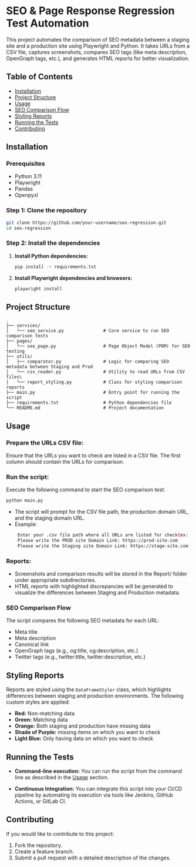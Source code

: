 # SEO & Page Response Regression Test Automation

This project automates the comparison of SEO metadata between a staging site and a production site using Playwright and Python. It takes URLs from a CSV file, captures screenshots, compares SEO tags (like meta description, OpenGraph tags, etc.), and generates HTML reports for better visualization.

## Table of Contents
- [Installation](#installation)
- [Project Structure](#project-structure)
- [Usage](#usage)
- [SEO Comparison Flow](#seo-comparison-flow)
- [Styling Reports](#styling-reports)
- [Running the Tests](#running-the-tests)
- [Contributing](#contributing)

## Installation

### Prerequisites

- Python 3.11
- Playwright
- Pandas
- Openpyxl

### Step 1: Clone the repository

```bash
git clone https://github.com/your-username/seo-regression.git
cd seo-regression
```

### Step 2: Install the dependencies

1. **Install Python dependencies:**

    ```bash
    pip install -r requirements.txt
    ```

2. **Install Playwright dependencies and browsers:**

    ```bash
    playwright install
    ```

## Project Structure

```plaintext
.
├── services/
│   └── seo_service.py               # Core service to run SEO comparison tests
├── pages/
│   └── seo_page.py                  # Page Object Model (POM) for SEO testing
├── utils/
│   ├── comparator.py                # Logic for comparing SEO metadata between Staging and Prod
│   └── csv_reader.py                # Utility to read URLs from CSV files\
│   └── report_styling.py            # Class for styling comparison reports
├── main.py                          # Entry point for running the script
├── requirements.txt                 # Python dependencies file
└── README.md                        # Project documentation
```

## Usage

### Prepare the URLs CSV file:

Ensure that the URLs you want to check are listed in a CSV file. The first column should contain the URLs for comparison.

### Run the script:

Execute the following command to start the SEO comparison test:

```bash
python main.py
```
- The script will prompt for the CSV file path, the production domain URL, and the staging domain URL.
- Example:
  ```bash
   Enter your .csv file path where all URLs are listed for check(ex: a/b/c/df.csv): ./files/urls.csv
   Please write the PROD site Domain Link: https://prod-site.com
   Please write the Staging site Domain Link: https://stage-site.com
  ```

### Reports:

- Screenshots and comparison results will be stored in the Report/ folder under appropriate subdirectories.
- HTML reports with highlighted discrepancies will be generated to visualize the differences between Staging and Production metadata.

### SEO Comparison Flow

The script compares the following SEO metadata for each URL:

- Meta title
- Meta description
- Canonical link
- OpenGraph tags (e.g., og:title, og:description, etc.)
- Twitter tags (e.g., twitter:title, twitter:description, etc.)

## Styling Reports

Reports are styled using the `DataFrameStyler` class, which highlights differences between staging and production environments. The following custom styles are applied:

- **Red:** Non-matching data
- **Green:** Matching data
- **Orange:** Both staging and production have missing data
- **Shade of Purple:** missing items on which you want to check
- **Light Blue:** Only having data on which you want to check


## Running the Tests

- **Command-line execution:** You can run the script from the command line as described in the [Usage](#usage) section.

- **Continuous Integration:** You can integrate this script into your CI/CD pipeline by automating its execution via tools like Jenkins, GitHub Actions, or GitLab CI.

## Contributing

If you would like to contribute to this project:

1. Fork the repository.
2. Create a feature branch.
3. Submit a pull request with a detailed description of the changes.


